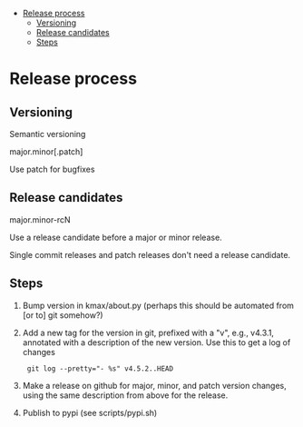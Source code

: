<!-- START doctoc generated TOC please keep comment here to allow auto update -->
<!-- DON'T EDIT THIS SECTION, INSTEAD RE-RUN doctoc TO UPDATE -->

- [Release process](#release-process)
  - [Versioning](#versioning)
  - [Release candidates](#release-candidates)
  - [Steps](#steps)

<!-- END doctoc generated TOC please keep comment here to allow auto update -->

# Release process

## Versioning

Semantic versioning

major.minor[.patch]

Use patch for bugfixes

## Release candidates

major.minor-rcN

Use a release candidate before a major or minor release.

Single commit releases and patch releases don't need a release candidate.

## Steps

1. Bump version in kmax/about.py (perhaps this should be automated from [or to] git somehow?)
2. Add a new tag for the version in git, prefixed with a "v", e.g., v4.3.1, annotated with a description of the new version.  Use this to get a log of changes

        git log --pretty="- %s" v4.5.2..HEAD

3. Make a release on github for major, minor, and patch version changes, using the same description from above for the release.
4. Publish to pypi (see scripts/pypi.sh)
